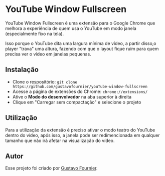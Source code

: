 # YouTube Window Fullscreen

YouTube Window Fullscreen é uma extensão para o Google Chrome que melhora a experiência de quem usa o YouTube em modo janela (especialmente fixo na tela).

Isso porque o YouTube dita uma largura mínima de vídeo, a partir disso,o player "trava" uma altura, fazendo com que o layout fique ruim para quem precisa ver o vídeo em janelas pequenas.

## Instalação

- Clone o respositório: `git clone https://github.com/gustavofournier/youTube-window-fullscreen`
- Acesse a página de extensões do Chrome: `chrome://extensions/`
- Ative o **Modo do desenvolvedor** na aba superior à direita
- Clique em "Carregar sem compactação" e selecione o projeto

## Utilização

Para a utilização da extensão é preciso ativar o modo teatro do YouTube dentro do vídeo, após isso, a janela pode ser redimencionada em qualquer tamanho que não irá afetar na visualização do vídeo.

## Autor

Esse projeto foi criado por [Gustavo Fournier](https://github.com/gustavofournier).
